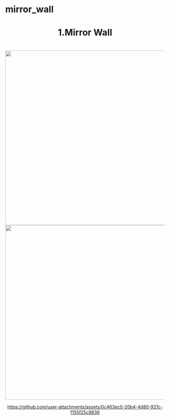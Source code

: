 # mirror_wall

<h1 align="center"> 1.Mirror Wall</h1>

<h1 align="left"></h1>

<div align ="center">


   <img src = "https://github.com/user-attachments/assets/c281cdd9-953d-4b6a-b75b-29d5640efe58" height ="550">
  <img src = "https://github.com/user-attachments/assets/bd4aa37e-2053-4f95-9b60-02799688ce38" height ="550">
  




https://github.com/user-attachments/assets/0c463ec0-20b4-4d80-921c-f155f25c9836






</div>
